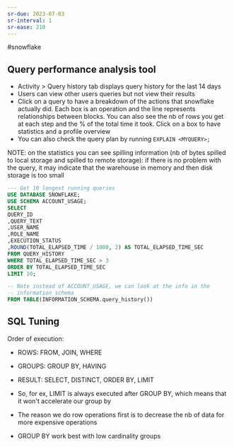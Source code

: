```yaml
---
sr-due: 2023-07-03
sr-interval: 1
sr-ease: 210
---
```


#snowflake

## Query performance analysis tool

- Activity > Query history tab displays query history for the last 14 days
- Users can view other users queries but not view their results
- Click on a query to have a breakdown of the actions that snowflake actually did. Each box is an operation and the line represents relationships between blocks. You can also see the nb of rows you get at each step and the % of the total time it took. Click on a box to have statistics and a profile overview
- You can also check the query plan by running `EXPLAIN <MYQUERY>;`

NOTE: on the statistics you can see spilling information (nb of bytes spilled to local storage and spilled to remote storage): if there is no problem with the query, it may indicate that the warehouse in memory and then disk storage is too small

```sql
--- Get 10 longest running queries
USE DATABASE SNOWFLAKE;
USE SCHEMA ACCOUNT_USAGE;
SELECT
QUERY_ID
,QUERY_TEXT
,USER_NAME
,ROLE_NAME
,EXECUTION_STATUS
,ROUND(TOTAL_ELAPSED_TIME / 1000, 2) AS TOTAL_ELAPSED_TIME_SEC
FROM QUERY_HISTORY
WHERE TOTAL_ELAPSED_TIME_SEC > 3
ORDER BY TOTAL_ELAPSED_TIME_SEC
LIMIT 10;

-- Note instead of ACCOUNT_USAGE, we can look at the info in the
-- information schema
FROM TABLE(INFORMATION_SCHEMA.query_history())
```

## SQL Tuning

Order of execution:

- ROWS: FROM, JOIN, WHERE
- GROUPS: GROUP BY, HAVING
- RESULT: SELECT, DISTINCT, ORDER BY, LIMIT

- So, for ex, LIMIT is always executed after GROUP BY, which means that it won't accelerate our group by
- The reason we do row operations first is to decrease the nb of data for more expensive operations
- GROUP BY work best with low cardinality groups

